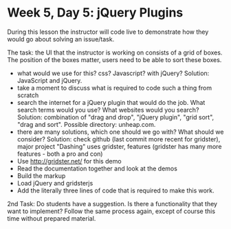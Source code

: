 # Week 5, Day 5: jQuery Plugins

During this lesson the instructor will code live to demonstrate how they would go about solving an issue/task.

The task: the UI that the instructor is working on consists of a grid of boxes. The position of the boxes matter, users need to be able to sort these boxes.

- what would we use for this? css? Javascript? with jQuery? Solution: JavaScript and jQuery.
- take a moment to discuss what is required to code such a thing from scratch
- search the internet for a jQuery plugin that would do the job. What search terms would you use? What websites would you search? Solution: combination of "drag and drop", "jQuery plugin", "grid sort", "drag and sort". Possible directory: unheap.com.
- there are many solutions, which one should we go with? What should we consider? Solution: check github (last commit more recent for gridster), major project "Dashing" uses gridster, features (gridster has many more features - both a pro and con)
- Use http://gridster.net/ for this demo
- Read the documentation together and look at the demos
- Build the markup
- Load jQuery and gridsterjs
- Add the literally three lines of code that is required to make this work.

2nd Task: Do students have a suggestion. Is there a functionality that they want to implement? Follow the same process again, except of course this time without prepared material.